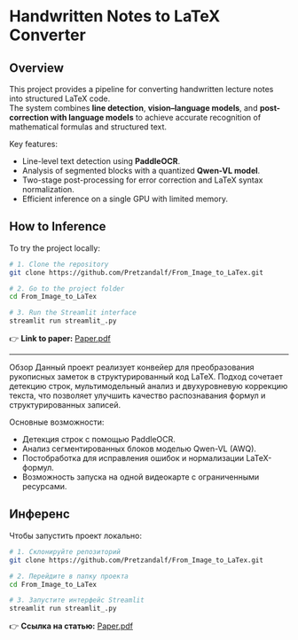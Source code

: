 # Handwritten Notes to LaTeX Converter

## Overview
This project provides a pipeline for converting handwritten lecture notes into structured LaTeX code.  
The system combines **line detection**, **vision–language models**, and **post-correction with language models** to achieve accurate recognition of mathematical formulas and structured text.

Key features:
- Line-level text detection using **PaddleOCR**.
- Analysis of segmented blocks with a quantized **Qwen-VL model**.
- Two-stage post-processing for error correction and LaTeX syntax normalization.
- Efficient inference on a single GPU with limited memory.


## How to Inference

To try the project locally:

```bash
# 1. Clone the repository
git clone https://github.com/Pretzandalf/From_Image_to_LaTex.git

# 2. Go to the project folder
cd From_Image_to_LaTex

# 3. Run the Streamlit interface
streamlit run streamlit_.py
```

👉 **Link to paper:** [Paper.pdf](./Article_.pdf)

------------------------------------------------------------------------------

Обзор
Данный проект реализует конвейер для преобразования рукописных заметок в структурированный код LaTeX.
Подход сочетает детекцию строк, мультимодельный анализ и двухуровневую коррекцию текста, что позволяет улучшить качество распознавания формул и структурированных записей.

Основные возможности:

- Детекция строк с помощью PaddleOCR.
- Анализ сегментированных блоков моделью Qwen-VL (AWQ).
- Постобработка для исправления ошибок и нормализации LaTeX-формул.
- Возможность запуска на одной видеокарте с ограниченными ресурсами.



## Инференс

Чтобы запустить проект локально:

```bash
# 1. Склонируйте репозиторий
git clone https://github.com/Pretzandalf/From_Image_to_LaTex.git

# 2. Перейдите в папку проекта
cd From_Image_to_LaTex

# 3. Запустите интерфейс Streamlit
streamlit run streamlit_.py
```

👉 **Ссылка на статью:** [Paper.pdf](./Article_.pdf)
